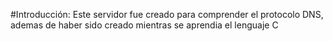 #Introducción:
Este servidor fue creado para comprender el protocolo DNS, ademas de haber sido creado mientras se aprendia el lenguaje C
